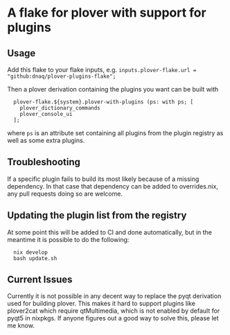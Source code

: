 # A flake for plover with support for plugins

## Usage

Add this flake to your flake inputs, e.g. `inputs.plover-flake.url = "github:dnaq/plover-plugins-flake";`

Then a plover derivation containing the plugins you want can be built with
```
  plover-flake.${system}.plover-with-plugins (ps: with ps; [
    plover_dictionary_commands
    plover_console_ui
  ];
```
where `ps` is an attribute set containing all plugins from the plugin registry
as well as some extra plugins.

## Troubleshooting

If a specific plugin fails to build its most likely because of a missing
dependency. In that case that dependency can be added to overrides.nix,
any pull requests doing so are welcome.

## Updating the plugin list from the registry

At some point this will be added to CI and done automatically, but in
the meantime it is possible to do the following:

```
  nix develop
  bash update.sh
```

## Current Issues

Currently it is not possible in any decent way to replace the pyqt derivation
used for building plover. This makes it hard to support plugins like
plover2cat which require qtMultimedia, which is not enabled by default for pyqt5 in nixpkgs.
If anyone figures out a good way to solve this, please let me know.
